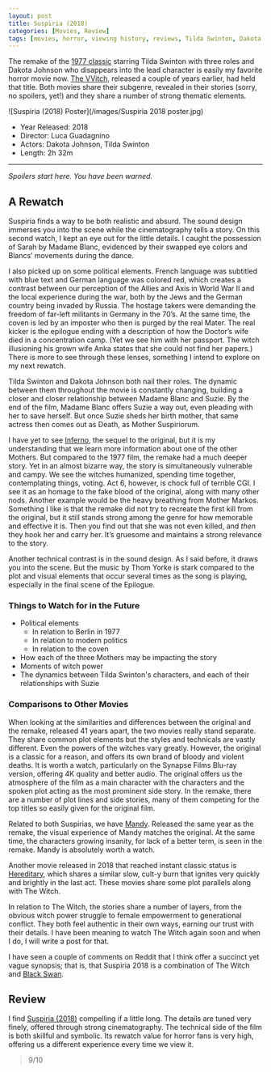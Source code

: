 ```yaml
---
layout: post
title: Suspiria (2018)
categories: [Movies, Review]
tags: [movies, horror, viewing history, reviews, Tilda Swinton, Dakota Johnson, Luca Guadagnino, 2018]
---
```


The remake of the [1977 classic](https://www.imdb.com/title/tt0076786/) starring Tilda Swinton with three roles and Dakota Johnson who disappears into the lead character is easily my favorite horror movie now. [The VVitch](https://www.imdb.com/title/tt4263482/), released a couple of years earlier, had held that title. Both movies share their subgenre, revealed in their stories (sorry, no spoilers, yet!) and they share a number of strong thematic elements. 

![Suspiria (2018) Poster](/images/Suspiria 2018 poster.jpg)

* Year Released: 2018
* Director: Luca Guadagnino
* Actors: Dakota Johnson, Tilda Swinton
* Length: 2h 32m

----

*Spoilers start here. You have been warned.*

## A Rewatch

Suspiria finds a way to be both realistic and absurd. The sound design immerses you into the scene while the cinematography tells a story. On this second watch, I kept an eye out for the little details. I caught the possession of Sarah by Madame Blanc, evidenced by their swapped eye colors and Blancs’ movements during the dance. 

I also picked up on some political elements. French language was subtitled with blue text and German language was colored red, which creates a contrast between our perception of the Allies and Axis in World War II and the local experience during the war, both by the Jews and the German country being invaded by Russia. The hostage takers were demanding the freedom of far-left militants in Germany in the 70’s. At the same time, the coven is led by an imposter who then is purged by the real Mater. The real kicker is the epilogue ending with a description of how the Doctor’s wife died in a concentration camp. (Yet we see him with her passport. The witch illusioning his grown wife Anka states that she could not find her papers.) There is more to see through these lenses, something I intend to explore on my next rewatch. 

Tilda Swinton and Dakota Johnson both nail their roles. The dynamic between them throughout the movie is constantly changing, building a closer and closer relationship between Madame Blanc and Suzie. By the end of the film, Madame Blanc offers Suzie a way out, even pleading with her to save herself. But once Suzie sheds her birth mother, that same actress then comes out as Death, as Mother Suspiriorum. 

I have yet to see [Inferno](https://www.imdb.com/title/tt0080923/), the sequel to the original, but it is my understanding that we learn more information about one of the other Mothers. But compared to the 1977 film, the remake had a much deeper story. Yet in an almost bizarre way, the story is simultaneously vulnerable and campy. We see the witches humanized, spending time together, contemplating things, voting. Act 6, however, is chock full of terrible CGI. I see it as an homage to the fake blood of the original, along with many other nods. Another example would be the heavy breathing from Mother Markos. Something I like is that the remake did not try to recreate the first kill from the original, but it still stands strong among the genre for how memorable and effective it is. Then you find out that she was not even killed, and *then* they hook her and carry her. It’s gruesome and maintains a strong relevance to the story. 

Another technical contrast is in the sound design. As I said before, it draws you into the scene. But the music by Thom Yorke is stark compared to the plot and visual elements that occur several times as the song is playing, especially in the final scene of the Epilogue.

### Things to Watch for in the Future
+ Political elements
  - In relation to Berlin in 1977
  - In relation to modern politics
  - In relation to the coven
+ How each of the three Mothers may be impacting the story
+ Moments of witch power
+ The dynamics between Tilda Swinton's characters, and each of their relationships with Suzie

### Comparisons to Other Movies

When looking at the similarities and differences between the original and the remake, released 41 years apart, the two movies really stand separate. They share common plot elements but the styles and technicals are vastly different. Even the powers of the witches vary greatly. However, the original is a classic for a reason, and offers its own brand of bloody and violent deaths. It is worth a watch, particularly on the Synapse Films Blu-ray version, offering 4K quality and better audio. The original offers us the atmosphere of the film as a main character with the characters and the spoken plot acting as the most prominent side story. In the remake, there are a number of plot lines and side stories, many of them competing for the top titles so easily given for the original film.

Related to both Suspirias, we have [Mandy](https://www.imdb.com/title/tt6998518/). Released the same year as the remake, the visual experience of Mandy matches the original. At the same time, the characters growing insanity, for lack of a better term, is seen in the remake. Mandy is absolutely worth a watch.

Another movie released in 2018 that reached instant classic status is [Hereditary](https://www.imdb.com/title/tt7784604/), which shares a similar slow, cult-y burn that ignites very quickly and brightly in the last act. These movies share some plot parallels along with The Witch.

In relation to The Witch, the stories share a number of layers, from the obvious witch power struggle to female empowerment to generational conflict. They both feel authentic in their own ways, earning our trust with their details. I have been meaning to watch The Witch again soon and when I do, I will write a post for that. 

I have seen a couple of comments on Reddit that I think offer a succinct yet vague synopsis; that is, that Suspiria 2018 is a combination of The Witch and [Black Swan](https://www.imdb.com/title/tt0947798/).

## Review
I find [Suspiria (2018)](https://www.imdb.com/title/tt1034415/) compelling if a little long. The details are tuned very finely, offered through strong cinematography. The technical side of the film is both skillful and symbolic. Its rewatch value for horror fans is very high, offering us a different experience every time we view it. 
>9/10
